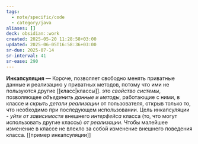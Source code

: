 ```yaml
---
tags:
  - note/specific/code
  - category/java
aliases: []
deck: obsidian::work
created: 2025-05-20 11:28:58+03:00
updated: 2025-06-05T16:58:36+03:00
sr-due: 2025-07-14
sr-interval: 41
sr-ease: 290
---
```


**Инкапсуляция**
—
Короче, позволяет свободно менять приватные данные и реализацию у приватных методов, потому что ими не пользуются другие [[класс|классы]].
это *свойство системы*, позволяющее *объединить данные и методы*, работающие с ними, в классе и *скрыть детали реализации* от пользователя, открыв только то, что необходимо при последующем использовании. Цель инкапсуляции - *уйти от зависимости* внешнего *интерфейса* класса (то, что могут использовать другие классы) *от реализации*. Чтобы малейшее изменение в классе не влекло за собой изменение внешнего поведения класса.
[[пример инкапсуляции]]
